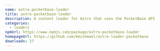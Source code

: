 ```yaml
---
name: astro-pocketbase-loader
title: astro-pocketbase-loader
description: A content loader for Astro that uses the PocketBase API
categories:
  - loaders
npmUrl: https://www.npmjs.com/package/astro-pocketbase-loader
homepageUrl: https://github.com/kmishmael/astro-loader-pocketbase
downloads: 27
---
```


